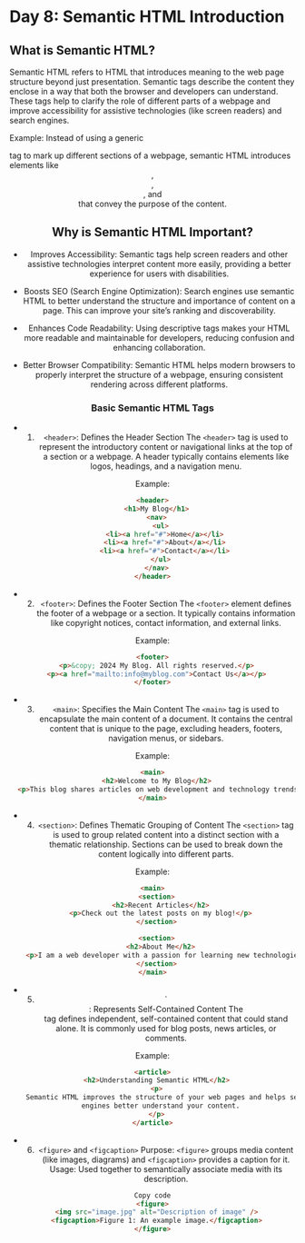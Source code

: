 # Day 8: Semantic HTML Introduction

## What is Semantic HTML?

Semantic HTML refers to HTML that introduces meaning to the web page structure beyond just presentation. Semantic tags describe the content they enclose in a way that both the browser and developers can understand. These tags help to clarify the role of different parts of a webpage and improve accessibility for assistive technologies (like screen readers) and search engines.

Example:
Instead of using a generic <div> tag to mark up different sections of a webpage, semantic HTML introduces elements like <header>, <footer>, <main>, and <article> that convey the purpose of the content.

## Why is Semantic HTML Important?

- Improves Accessibility:
  Semantic tags help screen readers and other assistive technologies interpret content more easily, providing a better experience for users with disabilities.

- Boosts SEO (Search Engine Optimization):
  Search engines use semantic HTML to better understand the structure and importance of content on a page. This can improve your site’s ranking and discoverability.

- Enhances Code Readability:
  Using descriptive tags makes your HTML more readable and maintainable for developers, reducing confusion and enhancing collaboration.

- Better Browser Compatibility:
  Semantic HTML helps modern browsers to properly interpret the structure of a webpage, ensuring consistent rendering across different platforms.

### Basic Semantic HTML Tags

- 1. `<header>`: Defines the Header Section
     The `<header>` tag is used to represent the introductory content or navigational links at the top of a section or a webpage. A header typically contains elements like logos, headings, and a navigation menu.

Example:

```html
<header>
  <h1>My Blog</h1>
  <nav>
    <ul>
      <li><a href="#">Home</a></li>
      <li><a href="#">About</a></li>
      <li><a href="#">Contact</a></li>
    </ul>
  </nav>
</header>
```

- 2. `<footer>`: Defines the Footer Section
     The `<footer>` element defines the footer of a webpage or a section. It typically contains information like copyright notices, contact information, and external links.

Example:

```html
<footer>
  <p>&copy; 2024 My Blog. All rights reserved.</p>
  <p><a href="mailto:info@myblog.com">Contact Us</a></p>
</footer>
```

- 3. `<main>`: Specifies the Main Content
     The `<main>` tag is used to encapsulate the main content of a document. It contains the central content that is unique to the page, excluding headers, footers, navigation menus, or sidebars.

Example:

```html
<main>
  <h2>Welcome to My Blog</h2>
  <p>This blog shares articles on web development and technology trends.</p>
</main>
```

- 4. `<section>`: Defines Thematic Grouping of Content
     The `<section>` tag is used to group related content into a distinct section with a thematic relationship. Sections can be used to break down the content logically into different parts.

Example:

```html
<main>
  <section>
    <h2>Recent Articles</h2>
    <p>Check out the latest posts on my blog!</p>
  </section>

  <section>
    <h2>About Me</h2>
    <p>I am a web developer with a passion for learning new technologies.</p>
  </section>
</main>
```

- 5. `<article>: Represents Self-Contained Content
     The <article> tag defines independent, self-contained content that could stand alone. It is commonly used for blog posts, news articles, or comments.

Example:

```html
<article>
  <h2>Understanding Semantic HTML</h2>
  <p>
    Semantic HTML improves the structure of your web pages and helps search
    engines better understand your content.
  </p>
</article>
```

- 6. `<figure>` and `<figcaption>`
     Purpose: `<figure>` groups media content (like images, diagrams) and `<figcaption>` provides a caption for it.
     Usage: Used together to semantically associate media with its description.

```html
Copy code
<figure>
  <img src="image.jpg" alt="Description of image" />
  <figcaption>Figure 1: An example image.</figcaption>
</figure>
```
